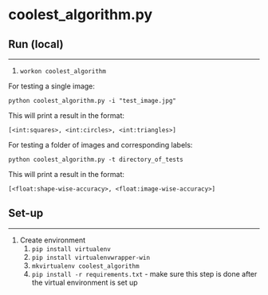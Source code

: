 # coolest_algorithm.py

## Run (local)
***************
1. `workon coolest_algorithm`

For testing a single image:

`python coolest_algorithm.py -i "test_image.jpg"`

This will print a result in the format:

`[<int:squares>, <int:circles>, <int:triangles>]`

For testing a folder of images and corresponding labels:

`python coolest_algorithm.py -t directory_of_tests`

This will print a result in the format:

`[<float:shape-wise-accuracy>, <float:image-wise-accuracy>]`

## Set-up
**********
1. Create environment
    1. `pip install virtualenv`
    1. `pip install virtualenvwrapper-win`
    1. `mkvirtualenv coolest_algorithm`
    1. `pip install -r requirements.txt` - make sure this step is done after the virtual environment is set up
